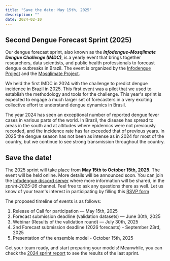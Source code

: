 ```yaml
---
title: "Save the date: May 15th, 2025"
description: ""
date: 2024-02-10
---
```


## Second Dengue Forecast Sprint (2025)
Our dengue forecast sprint, also known  as the ***Infodengue-Mosqlimate Dengue Challenge (IMDC)***, is a yearly event that brings together researchers, data scientists, and public health professionals to forecast dengue outbreaks in Brazil. The event is organized by the [Infodengue Project](https://info.dengue.mat.br) and the [Mosqlimate Project](https://mosqlimate.org).

We held the first IMDC in 2024 with the challenge to predict dengue incidence in Brazil in 2025. This first event was a pilot that we used to establish the methodology and tools for the challenge. This year's sprint is expected to engage a much larger set of forecasters in a very exciting collective effort to understand dengue dynamics in Brasil.

The year 2024 has seen an exceptional number of reported dengue fever cases in various parts of the world. In Brazil, the disease has spread to areas in the south and at altitudes where epidemics were not previously recorded, and the incidence rate has far exceeded that of previous years. In 2025 the dengue season has not been as intense as in 2024 for most of the country, but we continue to see strong transmission throughout the country.



## Save the date!

The 2025 sprint will take place from **May 15th to October 15th, 2025**. The event will be held online. More details will be announced soon. You can join the [Infodengue discord server](https://discord.gg/FJA8rvhkbS) where more information will be shared, in the *sprint-2025-26* channel. Feel free to ask any questions there as well. Let us know of your team's interest in participating by filling this [RSVP form](https://forms.gle/aaUPPgpa7cvRsNXs8)


The proposed timeline of events is as follows:

1. Release of Call for participation — May 15th, 2025
2. Forecast submission deadline (validation datasets) — June 30th, 2025
3. Webinar (Results of the validation round) — July 30th, 2025
4. 2nd Forecast submission deadline (2026 forecasts) - September 23rd, 2025
5. Presentation of the ensemble model - October 15th, 2025

Get your team ready, and start preparing your models! Meanwhile, you can check the [2024 sprint report](https://github.com/Mosqlimate-project/sprint-template) to see the results of the last sprint.
